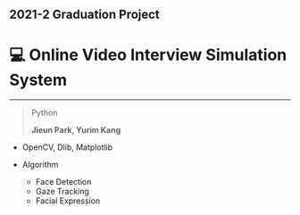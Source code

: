 ## 2021-2 Graduation Project

# 💻 Online Video Interview Simulation System

------------


> Python
> 
> **Jieun Park, Yurim Kang**


* OpenCV, Dlib, Matplotlib


* Algorithm
  * Face Detection
  * Gaze Tracking
  * Facial Expression

